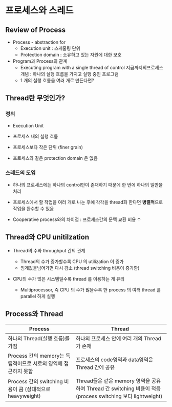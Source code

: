 
# 프로세스와 스레드

## Review of Process

- Process - abstraction for
  - Execution unit : 스케줄링 단위
  - Protection domain : 소유하고 있는 자원에 대한 보호
- Program과 Process의 관계
  - Executing program with a single thread of control
    지금까지의프로세스 개념 : 하나의 실행 흐름을 가지고 실행 중인 프로그램
  - 1 개의 실행 흐름을 여러 개로 만든다면?

## Thread란 무엇인가?
### 정의

- Execution Unit

- 프로세스 내의 실행 흐름

- 프로세스보다 작은 단위 (finer grain)

- 프로세스와 같은 protection domain 은 없음

### 스레드의 도입

- 하나의 프로세스에는 하나의 control만이 존재하기 때문에 한 번에 하나의 일만을 처리
- 프로세스에서 할 작업을 여러 개로 나눈 후에 각각을 thread화 한다면 **병렬적**으로 작업을 완수할 수 있음

- Cooperative process와의 차이점 : 프로세스간의 문맥 교환 비용 ↑

## Thread와 CPU unitilzation
- Thread의 수와 throughput 간의 관계
  - Thread의 수가 증가할수록 CPU 의 utilization 이 증가
  - 임계값을넘어가면 다시 감소 (thread switching 비용이 증가함)

- CPU의 수가 많은 시스템일수록 thread 를 이용하는 게 유리
  - Multiprocessor, 즉 CPU 의 수가 많을수록 한 process 의 여러 thread 를 parallel 하게 실행

## Process와 Thread
| Process                                                      | Thread                                                       |
| ------------------------------------------------------------ | ------------------------------------------------------------ |
| 하나의 Thread(실행 흐름)를 가짐                              | 하나의 프로세스 안에 여러 개의 Thread가 존재                 |
| Process 간의 memory는 독립적이므로 서로의 영역에 접근하지 못함 | 프로세스의 code영역과 data영역은 Thread 간에 공유            |
| Process 간의 switching 비용이 큼 (상대적으로 heavyweight)    | Thread들은 같은 memory 영역을 공유하여 Thread 간 switching 비용이 적음 (process switching 보다 lightweight) |


